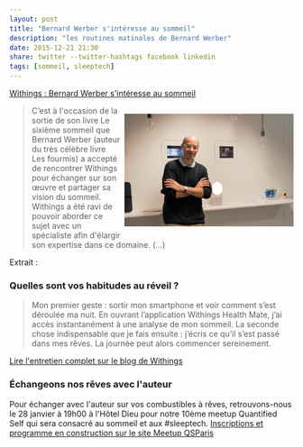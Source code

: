 ```yaml
---
layout: post
title: "Bernard Werber s'intéresse au sommeil"
description: "les routines matinales de Bernard Werber"
date: 2015-12-21 21:30
share: twitter --twitter-hashtags facebook linkedin
tags: [sommeil, sleeptech]
---
```

[Withings : Bernard Werber s'intéresse au sommeil](http://blog.withings.com/fr/2015/12/07/bernard-werber-sinteresse-au-sommeil)

<img style="width:300px; float:right; padding:1em 0 1em 0.5em;"  alt="bernard werber" src="/assets/images/bernardwerber.png"> 

<blockquote>C’est à l'occasion de la sortie de son livre Le sixième sommeil que Bernard Werber (auteur du très célèbre livre Les fourmis) a accepté de rencontrer Withings pour échanger sur son œuvre et partager sa vision du sommeil. Withings a été ravi de pouvoir aborder ce sujet avec un spécialiste afin d'élargir son expertise dans ce domaine. (...)</blockquote> 

Extrait : 

### Quelles sont vos habitudes au réveil ?

> Mon premier geste : sortir mon smartphone et voir comment s’est déroulée ma nuit. En ouvrant l’application Withings Health Mate, j’ai accès instantanément à une analyse de mon sommeil. La seconde chose indispensable que je fais ensuite : j’écris ce qu’il s’est passé dans mes rêves. La journée peut alors commencer sereinement.

[Lire l'entretien complet sur le blog de Withings](http://blog.withings.com/fr/2015/12/07/bernard-werber-sinteresse-au-sommeil) 

### Échangeons nos rêves avec l'auteur

Pour échanger avec l'auteur sur vos combustibles à rêves, retrouvons-nous le 28 janvier à 19h00 à l'Hôtel Dieu pour notre 10ème meetup Quantified Self qui sera consacré au sommeil et aux #sleeptech. 
[Inscriptions et programme en construction sur le site Meetup QSParis](http://www.meetup.com/fr/QSParis/events/227295160/?eventId=227295160) 